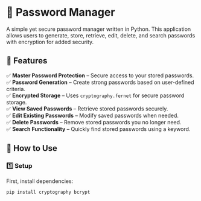 # 🔐 Password Manager  

A simple yet secure password manager written in Python. This application allows users to generate, store, retrieve, edit, delete, and search passwords with encryption for added security.  

## 📌 Features  

✅ **Master Password Protection** – Secure access to your stored passwords.  
✅ **Password Generation** – Create strong passwords based on user-defined criteria.  
✅ **Encrypted Storage** – Uses `cryptography.fernet` for secure password storage.  
✅ **View Saved Passwords** – Retrieve stored passwords securely.  
✅ **Edit Existing Passwords** – Modify saved passwords when needed.  
✅ **Delete Passwords** – Remove stored passwords you no longer need.  
✅ **Search Functionality** – Quickly find stored passwords using a keyword.  

## 🚀 How to Use  

### 1️⃣ Setup  
First, install dependencies:  
```sh
pip install cryptography bcrypt